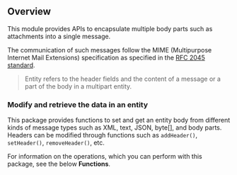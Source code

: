 ## Overview

This module provides APIs to encapsulate multiple body parts such as attachments into a single message. 

The communication of such messages follow the MIME (Multipurpose Internet Mail Extensions) specification as specified in 
the [RFC 2045 standard](https://www.ietf.org/rfc/rfc2045.txt).

> Entity refers to the header fields and the content of a message or a part of the body in a multipart entity. 

### Modify and retrieve the data in an entity
This package provides functions to set and get an entity body from different kinds of message types such as XML, text, 
JSON, byte[], and body parts. Headers can be modified through functions such as `addHeader()`, `setHeader()`, `removeHeader()`, etc. 

For information on the operations, which you can perform with this package, see the below **Functions**. 
